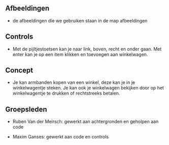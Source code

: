 ## Afbeeldingen

* de afbeeldingen die we gebruiken staan in de map afbeeldingen

## Controls

* Met de pijltjestoetsen kan je naar link, boven, recht en onder gaan. Met enter kan je op een item klikken en toevoegen aan winkelwagen.

## Concept

* Je kan armbanden kopen van een winkel, deze kan je in je winkelwagentje steken. Je kan ook je winkelwagen bekijken door op het winkelwagentje te drukken of rechtstreeks betalen.

## Groepsleden

* Ruben Van der Meirsch: gewerkt aan achtergronden en geholpen aan code

* Maxim Ganses: gewerkt aan code en controls
